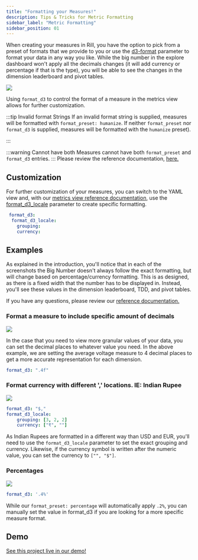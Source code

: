 ```yaml
---
title: "Formatting your Measures!"
description: Tips & Tricks for Metric Formatting
sidebar_label: "Metric Formatting"
sidebar_position: 01
---
```


When creating your measures in Rill, you have the option to pick from a preset of formats that we provide to you or use the [d3-format](https://d3js.org/d3-format) parameter to format your data in any way you like. While the big number in the explore dashboard won't apply all the decimals changes (it will add currency or percentage if that is the type), you will be able to see the changes in the dimension leaderboard and pivot tables. 

<img src = '/img/build/metrics-view/metrics-editor.png' class='rounded-gif' />
<br />



Using `format_d3` to control the format of a measure in the metrics view allows for further customization. 

:::tip Invalid format Strings
If an invalid format string is supplied, measures will be formatted with `format_preset: humanize`. If neither `format_preset` nor `format_d3` is supplied, measures will be formatted with the `humanize` preset).

:::

:::warning Cannot have both
 Measures cannot have both `format_preset` and `format_d3` entries.
:::
Please review the reference documentation, [here.](/reference/project-files/metrics-views)

## Customization

For further customization of your measures, you can switch to the YAML view and, with our [metrics view reference documentation](/reference/project-files/metrics-views), use the [format_d3_locale](https://d3js.org/d3-format#formatLocale) parameter to create specific formatting. 

```yaml
 format_d3: 
  format_d3_locale: 
    grouping: 
    currency: 
```


## Examples

As explained in the introduction, you'll notice that in each of the screenshots the Big Number doesn't always follow the exact formatting, but will change based on percentage/currency formatting. This is as designed, as there is a fixed width that the number has to be displayed in. Instead, you'll see these values in the dimension leaderboard, TDD, and pivot tables.

If you have any questions, please review our [reference documentation.](/reference/project-files/metrics-views)

### Format a measure to include specific amount of decimals
<img src = '/img/build/metrics-view/examples/decimal-example.png' class='rounded-gif' />
<br />

In the case that you need to view more granular values of your data, you can set the decimal places to whatever value you need. In the above example, we are setting the average voltage measure to 4 decimal places to get a more accurate representation for each dimension.

```yaml
format_d3: ".4f"
```


### Format currency with different ',' locations. IE: Indian Rupee 
<img src = '/img/build/metrics-view/examples/currency-example.png' class='rounded-gif' />
<br />


```yaml
format_d3: "$,"
format_d3_locale: 
    grouping: [3, 2, 2]
    currency: ["₹", ""]
```
As Indian Rupees are formatted in a different way than USD and EUR, you'll need to use the `format_d3_locale` parameter to set the exact grouping and currency. Likewise, if the currency symbol is written after the numeric value, you can set the currency to `["", "$"]`. 

### Percentages 
<img src = '/img/build/metrics-view/examples/percent-example.png' class='rounded-gif' />
<br />

```yaml
format_d3: '.4%'
```
While our `format_preset: percentage` will automatically apply `.2%`, you can manually set the value in format_d3 if you are looking for a more specific measure format.



## Demo
[See this project live in our demo!](https://ui.rilldata.com/demo/rill-kaggle-elec-consumption/explore/household_power_consumption_metrics_explore)